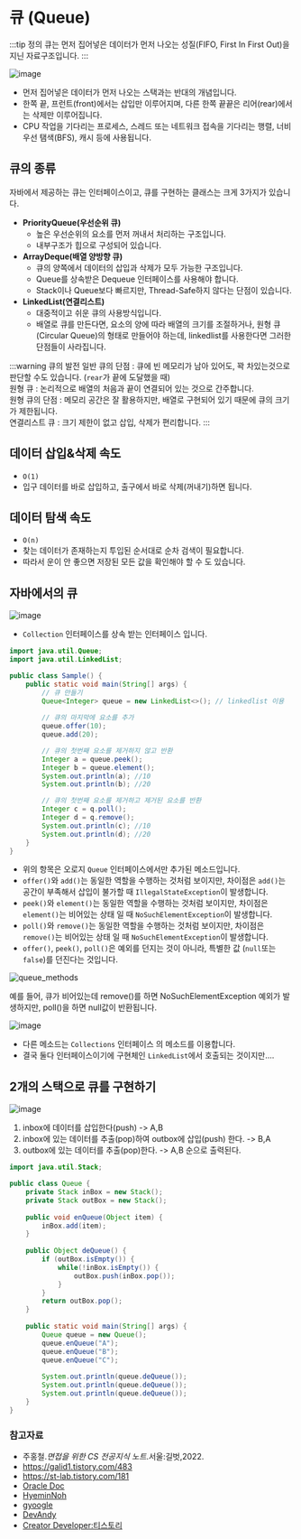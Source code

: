 # 큐 (Queue)

:::tip 정의
큐는 먼저 집어넣은 데이터가 먼저 나오는 성질(FIFO, First In First Out)을 지닌 자료구조입니다.
:::

![image](https://user-images.githubusercontent.com/50647845/172971180-371028a7-1cd7-43d4-9c51-4dec80aca9c5.png)

- 먼저 집어넣은 데이터가 먼저 나오는 스택과는 반대의 개념입니다.
- 한쪽 끝, 프런트(front)에서는 삽입만 이루어지며, 다른 한쪽 끝끝은 리어(rear)에서는 삭제만 이루어집니다.
- CPU 작업을 기다리는 프로세스, 스레드 또는 네트워크 접속을 기다리는 행렬, 너비우선 탬색(BFS), 캐시 등에 사용됩니다.

## 큐의 종류

자바에서 제공하는 큐는 인터페이스이고, 큐를 구현하는 클래스는 크게 3가지가 있습니다.

- **PriorityQueue(우선순위 큐)**
    - 높은 우선순위의 요소를 먼저 꺼내서 처리하는 구조입니다.
    - 내부구조가 힙으로 구성되어 있습니다.
- **ArrayDeque(배열 양방향 큐)**
    - 큐의 양쪽에서 데이터의 삽입과 삭제가 모두 가능한 구조입니다.
    - Queue를 상속받은 Dequeue 인터페이스를 사용해야 합니다.
    - Stack이나 Queue보다 빠르지만, Thread-Safe하지 않다는 단점이 있습니다.
- **LinkedList(연결리스트)**
    - 대중적이고 쉬운 큐의 사용방식입니다.
    - 배열로 큐를 만든다면, 요소의 양에 따라 배열의 크기를 조절하거나, 원형 큐(Circular Queue)의 형태로 만들어야 하는데,
      linkedlist를 사용한다면 그러한 단점들이 사라집니다.

:::warning 큐의 발전
일반 큐의 단점 : 큐에 빈 메모리가 남아 있어도, 꽉 차있는것으로 판단할 수도 있습니다. (`rear`가 끝에 도달했을 때)  
원형 큐 : 논리적으로 배열의 처음과 끝이 연결되어 있는 것으로 간주합니다.  
원형 큐의 단점 : 메모리 공간은 잘 활용하지만, 배열로 구현되어 있기 때문에 큐의 크기가 제한됩니다.  
연결리스트 큐 : 크기 제한이 없고 삽입, 삭제가 편리합니다.
:::

## 데이터 삽입&삭제 속도

- `O(1)`
- 입구 데이터를 바로 삽입하고, 출구에서 바로 삭제(꺼내기)하면 됩니다.

## 데이터 탐색 속도

- `O(n)`
- 찾는 데이터가 존재하는지 투입된 순서대로 순차 검색이 필요합니다.
- 따라서 운이 안 좋으면 저장된 모든 값을 확인해야 할 수 도 있습니다.

## 자바에서의 큐

![image](https://user-images.githubusercontent.com/50647845/172972086-cf66b406-e371-414d-b398-452b6c9516d6.png)

- `Collection` 인터페이스를 상속 받는 인터페이스 입니다.

```java
import java.util.Queue;
import java.util.LinkedList;

public class Sample() {
    public static void main(String[] args) {
        // 큐 만들기
        Queue<Integer> queue = new LinkedList<>(); // linkedlist 이용
        
        // 큐의 마지막에 요소를 추가
        queue.offer(10);
        queue.add(20);

        // 큐의 첫번째 요소를 제거하지 않고 반환
        Integer a = queue.peek();
        Integer b = queue.element();
        System.out.println(a); //10
        System.out.println(b); //20

        // 큐의 첫번째 요소를 제거하고 제거된 요소를 반환
        Integer c = q.poll();
        Integer d = q.remove();
        System.out.println(c); //10
        System.out.println(d); //20
    }
}
```

- 위의 항목은 오로지 `Queue` 인터페이스에서만 추가된 메소드입니다.
- `offer()`와 `add()`는 동일한 역할을 수행하는 것처럼 보이지만, 차이점은 `add()`는 공간이 부족해서 삽입이 불가할 때 `IllegalStateException`이 발생합니다.
- `peek()`와 `element()`는 동일한 역할을 수행하는 것처럼 보이지만, 차이점은 `element()`는 비어있는 상태 일 때 `NoSuchElementException`이 발생합니다.
- `poll()`와 `remove()`는 동일한 역할을 수행하는 것처럼 보이지만, 차이점은 `remove()`는 비어있는 상태 일 때 `NoSuchElementException`이 발생합니다.
- `offer()`, `peek()`, `poll()`은 예외를 던지는 것이 아니라, 특별한 값 (`null`또는 `false`)를 던진다는 것입니다. 

![queue_methods](https://user-images.githubusercontent.com/79966015/172974934-1fc744e4-555a-431e-a32b-966314748d1f.PNG)

예를 들어, 큐가 비어있는데 remove()를 하면 NoSuchElementException 예외가 발생하지만, poll()을 하면 null값이 반환됩니다.

![image](https://user-images.githubusercontent.com/50647845/172973351-82140718-eb0f-471c-b929-ed7d7b6d114f.png)

- 다른 메소드는 `Collections` 인터페이스 의 메소드를 이용합니다.
- 결국 둘다 인터페이스이기에 구현체인 `LinkedList`에서 호출되는 것이지만....

## 2개의 스택으로 큐를 구현하기

![image](https://user-images.githubusercontent.com/50647845/172973857-18ca0859-8a07-4630-8f84-35e4d01cd6c7.png)

1. inbox에 데이터를 삽입한다(push) -> A,B
2. inbox에 있는 데이터를 추출(pop)하여 outbox에 삽입(push) 한다. -> B,A
3. outbox에 있는 데이터를 추출(pop)한다. -> A,B 순으로 출력된다.

```java
import java.util.Stack;

public class Queue {
	private Stack inBox = new Stack();
	private Stack outBox = new Stack();
	
	public void enQueue(Object item) {
		inBox.add(item);
	}
	
	public Object deQueue() {
		if (outBox.isEmpty()) {
			while(!inBox.isEmpty()) {
				outBox.push(inBox.pop());
			}
		}
		return outBox.pop();
	}
	
	public static void main(String[] args) {
		Queue queue = new Queue();
		queue.enQueue("A");
		queue.enQueue("B");
		queue.enQueue("C");
		
		System.out.println(queue.deQueue());
		System.out.println(queue.deQueue());
		System.out.println(queue.deQueue());
	}
}
```

### 참고자료

- 주홍철.*면접을 위한 CS 전공지식 노트*.서울:길벗,2022.  
- https://galid1.tistory.com/483  
- https://st-lab.tistory.com/181  
- [Oracle Doc](https://docs.oracle.com/en/java/javase/11/docs/api/java.base/java/util/Queue.html)
- [HyeminNoh](https://github.com/HyeminNoh/Tech-Stack)
- [gyoogle](https://github.com/gyoogle/tech-interview-for-developer)
- [DevAndy](https://youngjinmo.github.io/2021/05/java-queue/)
- [Creator Developer:티스토리](https://creatordev.tistory.com/83)
